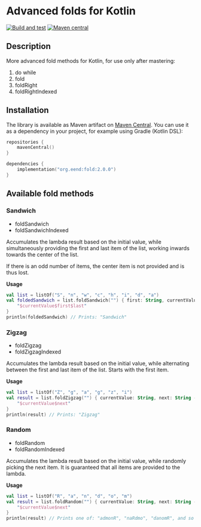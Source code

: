 # Advanced folds for Kotlin

[![Build and test](https://github.com/mattoopie/fold/actions/workflows/build-test.yaml/badge.svg)](https://github.com/mattoopie/fold/actions/workflows/build-test.yaml)
[![Maven central](https://img.shields.io/maven-central/v/org.eend/fold?label=Maven%20Central&logo=apachemaven)](https://mvnrepository.com/artifact/org.eend/fold)

## Description

More advanced fold methods for Kotlin, for use only after mastering:

1. do while
2. fold
3. foldRight
4. foldRightIndexed

## Installation

The library is available as Maven artifact on [Maven Central](https://mvnrepository.com/artifact/org.eend/fold).
You can use it as a dependency in your project, for example using Gradle (Kotlin DSL):

```kotlin
repositories {
    mavenCentral()
}

dependencies {
    implementation("org.eend:fold:2.0.0")
}
```

## Available fold methods

### Sandwich

* foldSandwich
* foldSandwichIndexed

Accumulates the lambda result based on the initial value, while simultaneously
providing the first and last item of the list, working inwards towards the center of the list.

If there is an odd number of items, the center item is not provided and is thus lost.

**Usage**

```kotlin
val list = listOf("S", "n", "w", "c", "h", "i", "d", "a")
val foldedSandwich = list.foldSandwich("") { first: String, currentValue: String, last: String ->
    "$currentValue$first$last"
}
println(foldedSandwich) // Prints: "Sandwich"
```

### Zigzag

* foldZigzag
* foldZigzagIndexed

Accumulates the lambda result based on the initial value, while alternating
between the first and last item of the list. Starts with the first item.

**Usage**

```kotlin
val list = listOf("Z", "g", "a", "g", "z", "i")
val result = list.foldZigzag("") { currentValue: String, next: String ->
    "$currentValue$next"
}
println(result) // Prints: "Zigzag"
```

### Random

* foldRandom
* foldRandomIndexed

Accumulates the lambda result based on the initial value, while randomly
picking the next item. It is guaranteed that all items are provided to the lambda.

**Usage**

```kotlin
val list = listOf("R", "a", "n", "d", "o", "m")
val result = list.foldRandom("") { currentValue: String, next: String ->
    "$currentValue$next"
}
println(result) // Prints one of: "admonR", "naRdmo", "danomR", and so on.
```
